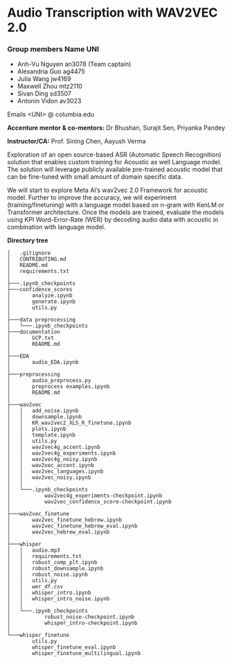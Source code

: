 # Audio Transcription with WAV2VEC 2.0 

### Group members Name UNI 
- Anh-Vu Nguyen an3078 (Team captain)
- Alexandria Guo ag4475
- Julia Wang jw4169
- Maxwell Zhou mtz2110
- Sivan Ding sd3507
- Antonin Vidon av3023

Emails  &lt;UNI&gt; @ columbia.edu

**Accenture mentor & co-mentors:** Dr Bhushan, Surajit Sen, Priyanka Pandey

**Instructor/CA:** Prof. Sining Chen, Aayush Verma

Exploration of an open source-based ASR (Automatic Speech Recognition) solution that enables custom training for Acoustic as well Language model. The solution will leverage publicly available pre-trained acoustic model that can be fine-tuned with small amount of domain specific data. 

We will start to explore Meta AI’s wav2vec 2.0 Framework for acoustic model.
Further to improve the accuracy, we will experiment (training/finetuning) with a language model based on n-gram with KenLM or Transformer architecture. Once the models are trained, evaluate the models using KPI Word-Error-Rate (WER) by decoding audio data with acoustic in combination with language model.

**Directory tree**
```
│   .gitignore
│   CONTRIBUTING.md
│   README.md
│   requirements.txt
│
├───.ipynb_checkpoints
├───confidence_scores
│       analyze.ipynb
│       generate.ipynb
│       utils.py
│
├───data preprocessing
│   └───.ipynb_checkpoints
├───documentation
│       GCP.txt
│       README.md
│
├───EDA
│       audio_EDA.ipynb
│
├───preprocessing
│       audio_preprocess.py
│       preprocess examples.ipynb
│       README.md
│
├───wav2vec
│   │   add_noise.ipynb
│   │   downsample.ipynb
│   │   KR_wav2vec2_XLS_R_finetune.ipynb
│   │   plots.ipynb
│   │   template.ipynb
│   │   utils.py
│   │   wav2vec4g_accent.ipynb
│   │   wav2vec4g_experiments.ipynb
│   │   wav2vec4g_noisy.ipynb
│   │   wav2vec_accent.ipynb
│   │   wav2vec_languages.ipynb
│   │   wav2vec_noisy.ipynb
│   │
│   └───.ipynb_checkpoints
│           wav2vec4g_experiments-checkpoint.ipynb
│           wav2vec_confidence_score-checkpoint.ipynb
│
├───wav2vec_finetune
│       wav2vec_finetune_hebrew.ipynb
│       wav2vec_finetune_hebrew_eval.ipynb
│       wav2vec_hebrew_eval.ipynb
│
├───whisper
│   │   audio.mp3
│   │   requirements.txt
│   │   robust_comp_plt.ipynb
│   │   robust_downsample.ipynb
│   │   robust_noise.ipynb
│   │   utils.py
│   │   wer_df.csv
│   │   whisper_intro.ipynb
│   │   whisper_intro_noise.ipynb
│   │
│   └───.ipynb_checkpoints
│           robust_noise-checkpoint.ipynb
│           whisper_intro-checkpoint.ipynb
│
└───whisper_finetune
        utils.py
        whisper_finetune_eval.ipynb
        whisper_finetune_multilingual.ipynb
```



